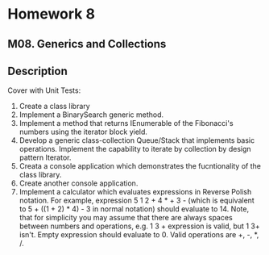 # Homework 8

## M08. Generics and Collections
## Description
Cover with Unit Tests:

1. Create a class library
2. Implement a BinarySearch generic method.
3. Implement a method that returns IEnumerable of the Fibonacci's numbers using the iterator block yield.
4. Develop a generic class-collection Queue/Stack that implements basic operations. Implement the capability to iterate by collection by design pattern Iterator.
5. Creata a console application which demonstrates the fucntionality of the class library.
6. Create another console application.
7. Implement a calculator which evaluates expressions in Reverse Polish notation. 
   For example, expression 5 1 2 + 4 * + 3 - (which is equivalent to 5 + ((1 + 2) * 4) - 3 in normal notation) should evaluate to 14. 
   Note, that for simplicity you may assume that there are always spaces between numbers and operations, e.g. 1 3 + expression is valid, but 1 3+ isn't. 
   Empty expression should evaluate to 0. Valid operations are +, -, *, /.
